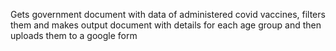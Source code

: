 Gets government document with data of administered covid vaccines, filters them and makes output document with details for each age group and then uploads them to a google form